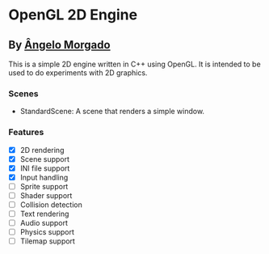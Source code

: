 # OpenGL 2D Engine
## By [Ângelo Morgado](https://github.com/angelomorgado)

This is a simple 2D engine written in C++ using OpenGL. It is intended to be used to do experiments with 2D graphics.

### Scenes

- StandardScene: A scene that renders a simple window.

### Features

- [x] 2D rendering
- [x] Scene support
- [x] INI file support
- [x] Input handling
- [ ] Sprite support
- [ ] Shader support
- [ ] Collision detection
- [ ] Text rendering
- [ ] Audio support
- [ ] Physics support
- [ ] Tilemap support
